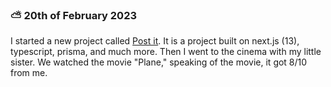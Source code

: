 ### ⛅ 20th of February 2023

I started a new project called [Post it](https://github.com/mirayatech/Post-It). It is a project built on next.js (13), typescript, prisma, and much more. Then I went to the cinema with my little sister. We watched  the movie "Plane," speaking of the movie, it got 8/10 from me. 
 

